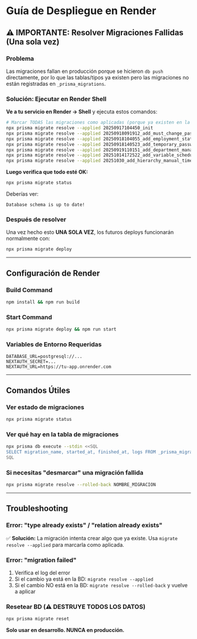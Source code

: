 # Guía de Despliegue en Render

## ⚠️ IMPORTANTE: Resolver Migraciones Fallidas (Una sola vez)

### Problema

Las migraciones fallan en producción porque se hicieron `db push` directamente, por lo que las tablas/tipos ya existen pero las migraciones no están registradas en `_prisma_migrations`.

### Solución: Ejecutar en Render Shell

**Ve a tu servicio en Render → Shell** y ejecuta estos comandos:

```bash
# Marcar TODAS las migraciones como aplicadas (porque ya existen en la BD)
npx prisma migrate resolve --applied 20250917104450_init
npx prisma migrate resolve --applied 20250918091912_add_must_change_password_to_user
npx prisma migrate resolve --applied 20250918104055_add_employment_status_to_employee
npx prisma migrate resolve --applied 20250918140523_add_temporary_passwords
npx prisma migrate resolve --applied 20250919110151_add_department_manager
npx prisma migrate resolve --applied 20251014172522_add_variable_schedules
npx prisma migrate resolve --applied 20251030_add_hierarchy_manual_time_signatures
```

**Luego verifica que todo esté OK:**
```bash
npx prisma migrate status
```

Deberías ver:
```
Database schema is up to date!
```

### Después de resolver

Una vez hecho esto **UNA SOLA VEZ**, los futuros deploys funcionarán normalmente con:
```bash
npx prisma migrate deploy
```

---

## Configuración de Render

### Build Command
```bash
npm install && npm run build
```

### Start Command
```bash
npx prisma migrate deploy && npm run start
```

### Variables de Entorno Requeridas

```
DATABASE_URL=postgresql://...
NEXTAUTH_SECRET=...
NEXTAUTH_URL=https://tu-app.onrender.com
```

---

## Comandos Útiles

### Ver estado de migraciones
```bash
npx prisma migrate status
```

### Ver qué hay en la tabla de migraciones
```bash
npx prisma db execute --stdin <<SQL
SELECT migration_name, started_at, finished_at, logs FROM _prisma_migrations ORDER BY started_at;
SQL
```

### Si necesitas "desmarcar" una migración fallida
```bash
npx prisma migrate resolve --rolled-back NOMBRE_MIGRACION
```

---

## Troubleshooting

### Error: "type already exists" / "relation already exists"

✅ **Solución:** La migración intenta crear algo que ya existe. Usa `migrate resolve --applied` para marcarla como aplicada.

### Error: "migration failed"

1. Verifica el log del error
2. Si el cambio ya está en la BD: `migrate resolve --applied`
3. Si el cambio NO está en la BD: `migrate resolve --rolled-back` y vuelve a aplicar

### Resetear BD (⚠️ DESTRUYE TODOS LOS DATOS)

```bash
npx prisma migrate reset
```

**Solo usar en desarrollo. NUNCA en producción.**
